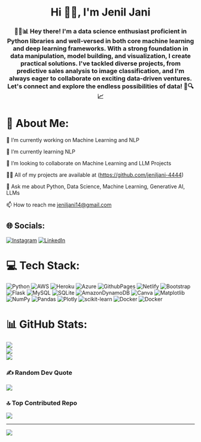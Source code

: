 <h1 align="center">Hi 👋🏻, I'm Jenil Jani</h1>
<h3 align="center">👋🏻📊 Hey there! I'm a data science enthusiast proficient in Python libraries and well-versed in both core machine learning and deep learning frameworks. With a strong foundation in data manipulation, model building, and visualization, I create practical solutions. I've tackled diverse projects, from predictive sales analysis to image classification, and I'm always eager to collaborate on exciting data-driven ventures. Let's connect and explore the endless possibilities of data! 🚀🔍📈</h3>

# 💫 About Me:
🔭 I’m currently working on Machine Learning and NLP

🌱 I’m currently learning NLP

👯 I’m looking to collaborate on Machine Learning and LLM Projects

👨‍💻 All of my projects are available at (https://github.com/jeniljani-4444)

💬 Ask me about Python, Data Science, Machine Learning, Generative AI, LLMs

📫 How to reach me jeniljani14@gmail.com


## 🌐 Socials:
[![Instagram](https://img.shields.io/badge/Instagram-%23E4405F.svg?logo=Instagram&logoColor=white)](https://instagram.com/jeniljani_4444) [![LinkedIn](https://img.shields.io/badge/LinkedIn-%230077B5.svg?logo=linkedin&logoColor=white)](https://linkedin.com/in/https://www.linkedin.com/in/jenil-jani-8995b6253/) 

# 💻 Tech Stack:
![Python](https://img.shields.io/badge/python-3670A0?style=for-the-badge&logo=python&logoColor=ffdd54) ![AWS](https://img.shields.io/badge/AWS-%23FF9900.svg?style=for-the-badge&logo=amazon-aws&logoColor=white) ![Heroku](https://img.shields.io/badge/heroku-%23430098.svg?style=for-the-badge&logo=heroku&logoColor=white) ![Azure](https://img.shields.io/badge/azure-%230072C6.svg?style=for-the-badge&logo=microsoftazure&logoColor=white) ![GithubPages](https://img.shields.io/badge/github%20pages-121013?style=for-the-badge&logo=github&logoColor=white) ![Netlify](https://img.shields.io/badge/netlify-%23000000.svg?style=for-the-badge&logo=netlify&logoColor=#00C7B7) ![Bootstrap](https://img.shields.io/badge/bootstrap-%238511FA.svg?style=for-the-badge&logo=bootstrap&logoColor=white) ![Flask](https://img.shields.io/badge/flask-%23000.svg?style=for-the-badge&logo=flask&logoColor=white) ![MySQL](https://img.shields.io/badge/mysql-%2300000f.svg?style=for-the-badge&logo=mysql&logoColor=white) ![SQLite](https://img.shields.io/badge/sqlite-%2307405e.svg?style=for-the-badge&logo=sqlite&logoColor=white) ![AmazonDynamoDB](https://img.shields.io/badge/Amazon%20DynamoDB-4053D6?style=for-the-badge&logo=Amazon%20DynamoDB&logoColor=white) ![Canva](https://img.shields.io/badge/Canva-%2300C4CC.svg?style=for-the-badge&logo=Canva&logoColor=white) ![Matplotlib](https://img.shields.io/badge/Matplotlib-%23ffffff.svg?style=for-the-badge&logo=Matplotlib&logoColor=black) ![NumPy](https://img.shields.io/badge/numpy-%23013243.svg?style=for-the-badge&logo=numpy&logoColor=white) ![Pandas](https://img.shields.io/badge/pandas-%23150458.svg?style=for-the-badge&logo=pandas&logoColor=white) ![Plotly](https://img.shields.io/badge/Plotly-%233F4F75.svg?style=for-the-badge&logo=plotly&logoColor=white) ![scikit-learn](https://img.shields.io/badge/scikit--learn-%23F7931E.svg?style=for-the-badge&logo=scikit-learn&logoColor=white) ![Docker](https://img.shields.io/badge/docker-%230db7ed.svg?style=for-the-badge&logo=docker&logoColor=white) ![Docker](https://img.shields.io/badge/docker-%230db7ed.svg?style=for-the-badge&logo=docker&logoColor=white)
# 📊 GitHub Stats:
![](https://github-readme-stats.vercel.app/api?username=jeniljani-4444&theme=vue-dark&hide_border=false&include_all_commits=true&count_private=true)<br/>
![](https://github-readme-streak-stats.herokuapp.com/?user=jeniljani-4444&theme=vue-dark&hide_border=false)<br/>
![](https://github-readme-stats.vercel.app/api/top-langs/?username=jeniljani-4444&theme=vue-dark&hide_border=false&include_all_commits=true&count_private=true&layout=compact)

### ✍️ Random Dev Quote
![](https://quotes-github-readme.vercel.app/api?type=horizontal&theme=radical)

### 🔝 Top Contributed Repo
![](https://github-contributor-stats.vercel.app/api?username=jeniljani-4444&limit=5&theme=radical&combine_all_yearly_contributions=true)

---
[![](https://visitcount.itsvg.in/api?id=jeniljani-4444&icon=0&color=10)](https://visitcount.itsvg.in)

<!-- Proudly created with GPRM ( https://gprm.itsvg.in ) -->
